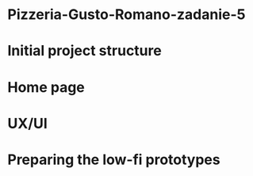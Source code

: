 # Pizzeria-Gusto-Romano-zadanie-5

# Initial project structure

# Home page

# UX/UI

# Preparing the low-fi prototypes
